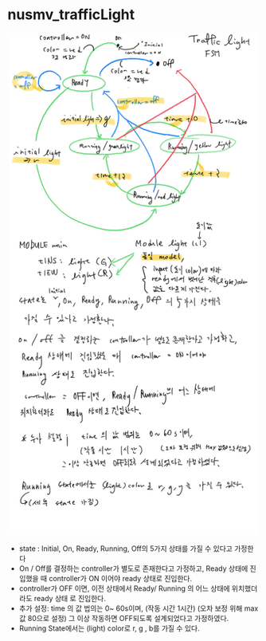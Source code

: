 # nusmv_trafficLight

![TrafficLight](TrafficLight.jpg)

- state : Initial, On, Ready, Running, Off의 5가지 상태를 가질 수 있다고 가정한다
- On / Off를 결정하는 controller가 별도로 존재한다고 가정하고, Ready 상태에 진입했을 때 controller가 ON 이어야 ready 상태로 진입한다.
- controller가 OFF 이면, 이전 상태에서 Ready/ Running 의 어느 상태에 위치했더라도 ready 상태 로 진입한다.
- 추가 설정: time 의 값 법의는 0~ 60s이며,
(작동 시간 1시간) (오차 보정 위해 max값 80으로 설정)
그 이상 작동하면 OFF되도록 설계되었다고 가정하였다.
- Running State에서는 (light) color로 r, g , b를 가질 수 있다.
